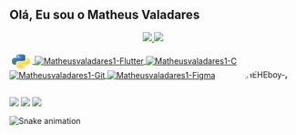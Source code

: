 ## Olá, Eu sou o Matheus Valadares

<div align="center">
  <a href="https://github.com/Matheusvaladares1">
  <img width="39%" src="https://github-readme-stats.vercel.app/api?username=Matheusvaladares1&show_icons=true&theme=dracula&include_all_commits=true&count_private=true"/>
  <img width="60%" src="https://github-readme-stats.vercel.app/api/top-langs/?username=Matheusvaladares1&layout=compact&langs_count=7&theme=dracula"/>
</div>

<div style="display: inline_block"><br>
  <img align="center" alt="Matheusvaladares1-Python" height="30" width="40" src="https://raw.githubusercontent.com/devicons/devicon/master/icons/python/python-original.svg">
  <img align="center" alt="Matheusvaladares1-Flutter" height="30" width="40" src="https://cdn.jsdelivr.net/gh/devicons/devicon/icons/flutter/flutter-original.svg">
  <img align="center" alt="Matheusvaladares1-C" height="30" width="40" src= "https://cdn.jsdelivr.net/gh/devicons/devicon/icons/c/c-original.svg">
  <img align="center" alt="Matheusvaladares1-Git" height="30" width="40" src= "https://cdn.jsdelivr.net/gh/devicons/devicon/icons/git/git-plain-wordmark.svg">
  <img align="center" alt="Matheusvaladares1-Figma" height="30" width="40" src= "https://cdn.jsdelivr.net/gh/devicons/devicon/icons/figma/figma-original.svg" >
  <img align="right" alt="HEHEboy-pic" height="150" style="border-radius:50px;" src="https://media.giphy.com/media/MdA16VIoXKKxNE8Stk/giphy.gif">
</div>

##

</div>

  <a href="https://instagram.com/matheusvaladares_" target="_blank"><img src="https://img.shields.io/badge/-Instagram-%23E4405F?style=for-the-badge&logo=instagram&logoColor=white" target="_blank"></a>
  <a href = "mailto:contatodovaladares@gmail.com"><img src="https://img.shields.io/badge/-Gmail-%23333?style=for-the-badge&logo=gmail&logoColor=white" target="_blank"></a>
  <a href="https://www.linkedin.com/in/matheusvaladares/" target="_blank"><img src="https://img.shields.io/badge/-LinkedIn-%230077B5?style=for-the-badge&logo=linkedin&logoColor=white" target="_blank"></a> 
</div>

![Snake animation](https://github.com/Matheusvaladares1/Matheusvaladares1/blob/output/github-contribution-grid-snake.svg)


